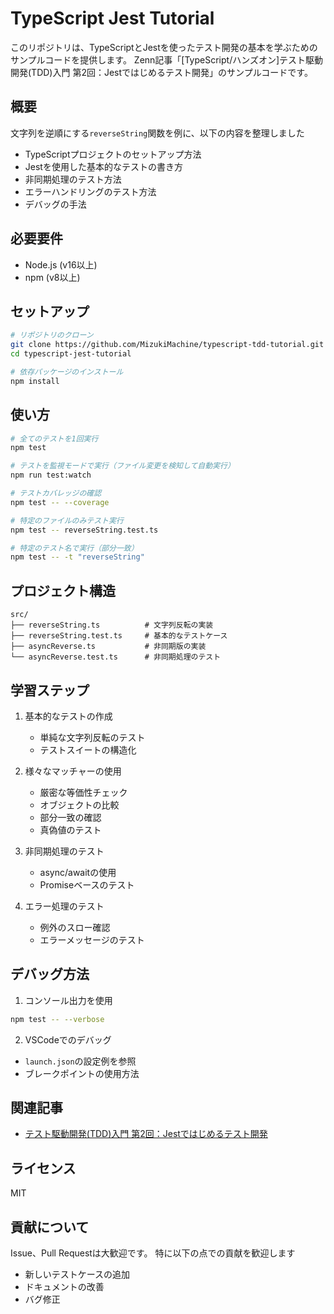 # TypeScript Jest Tutorial

このリポジトリは、TypeScriptとJestを使ったテスト開発の基本を学ぶためのサンプルコードを提供します。
Zenn記事「[TypeScript/ハンズオン]テスト駆動開発(TDD)入門 第2回：Jestではじめるテスト開発」のサンプルコードです。

## 概要

文字列を逆順にする`reverseString`関数を例に、以下の内容を整理しました

- TypeScriptプロジェクトのセットアップ方法
- Jestを使用した基本的なテストの書き方
- 非同期処理のテスト方法
- エラーハンドリングのテスト方法
- デバッグの手法

## 必要要件

- Node.js (v16以上)
- npm (v8以上)

## セットアップ

```bash
# リポジトリのクローン
git clone https://github.com/MizukiMachine/typescript-tdd-tutorial.git
cd typescript-jest-tutorial

# 依存パッケージのインストール
npm install
```

## 使い方

```bash
# 全てのテストを1回実行
npm test

# テストを監視モードで実行（ファイル変更を検知して自動実行）
npm run test:watch

# テストカバレッジの確認
npm test -- --coverage

# 特定のファイルのみテスト実行
npm test -- reverseString.test.ts

# 特定のテスト名で実行（部分一致）
npm test -- -t "reverseString"
```

## プロジェクト構造

```
src/
├── reverseString.ts          # 文字列反転の実装
├── reverseString.test.ts     # 基本的なテストケース
├── asyncReverse.ts           # 非同期版の実装
└── asyncReverse.test.ts      # 非同期処理のテスト
```

## 学習ステップ

1. 基本的なテストの作成
   - 単純な文字列反転のテスト
   - テストスイートの構造化

2. 様々なマッチャーの使用
   - 厳密な等価性チェック
   - オブジェクトの比較
   - 部分一致の確認
   - 真偽値のテスト

3. 非同期処理のテスト
   - async/awaitの使用
   - Promiseベースのテスト

4. エラー処理のテスト
   - 例外のスロー確認
   - エラーメッセージのテスト

## デバッグ方法

1. コンソール出力を使用
```bash
npm test -- --verbose
```

2. VSCodeでのデバッグ
- `launch.json`の設定例を参照
- ブレークポイントの使用方法

## 関連記事

- [テスト駆動開発(TDD)入門 第2回：Jestではじめるテスト開発](https://zenn.dev/nezumizuki/articles/b9dd543d601218)

## ライセンス

MIT

## 貢献について

Issue、Pull Requestは大歓迎です。
特に以下の点での貢献を歓迎します

- 新しいテストケースの追加
- ドキュメントの改善
- バグ修正

